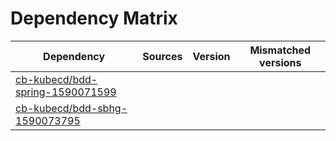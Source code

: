 # Dependency Matrix

Dependency | Sources | Version | Mismatched versions
---------- | ------- | ------- | -------------------
[cb-kubecd/bdd-spring-1590071599](https://github.com/cb-kubecd/bdd-spring-1590071599.git) |  | []() | 
[cb-kubecd/bdd-sbhg-1590073795](https://github.com/cb-kubecd/bdd-sbhg-1590073795.git) |  | []() | 
